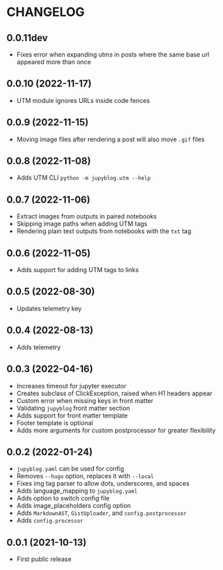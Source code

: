 # CHANGELOG

## 0.0.11dev
* Fixes error when expanding utms in posts where the same base url appeared more than once
## 0.0.10 (2022-11-17)
* UTM module ignores URLs inside code fences

## 0.0.9 (2022-11-15)
* Moving image files after rendering a post will also move `.gif` files

## 0.0.8 (2022-11-08)
* Adds UTM CLI `python -m jupyblog.utm --help`

## 0.0.7 (2022-11-06)
* Extract images from outputs in paired notebooks
* Skipping image paths when adding UTM tags
* Rendering plain text outputs from notebooks with the `txt` tag
## 0.0.6 (2022-11-05)
* Adds support for adding UTM tags to links

## 0.0.5 (2022-08-30)
* Updates telemetry key

## 0.0.4 (2022-08-13)
* Adds telemetry

## 0.0.3 (2022-04-16)
* Increases timeout for jupyter executor
* Creates subclass of ClickException, raised when H1 headers appear
* Custom error when missing keys in front matter
* Validating `jupyblog` front matter section
* Adds support for front matter template
* Footer template is optional
* Adds more arguments for custom postprocessor for greater flexibility

## 0.0.2 (2022-01-24)
* `jupyblog.yaml` can be used for config
* Removes `--hugo` option, replaces it with `--local`
* Fixes img tag parser to allow dots, underscores, and spaces
* Adds language_mapping to `jupyblog.yaml`
* Adds option to switch config file
* Adds image_placeholders config option
* Adds `MarkdownAST`, `GistUploader`, and `config.postprocessor`
* Adds `config.processor`

## 0.0.1 (2021-10-13)

* First public release
